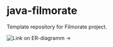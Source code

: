 # java-filmorate
Template repository for Filmorate project.

![Link on ER-diagramm ->](https://app.quickdatabasediagrams.com/#/ "ER diagramm")
